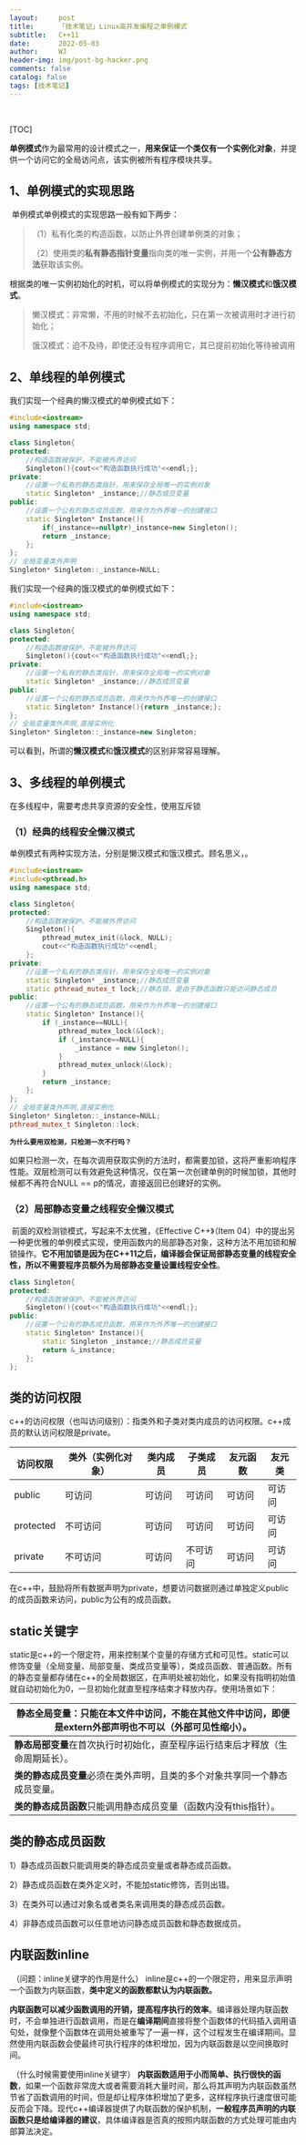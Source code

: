 ```yaml
---
layout:     post
title:      「技术笔记」Linux高并发编程之单例模式
subtitle:   C++11
date:       2022-05-03
author:     WJ
header-img: img/post-bg-hacker.png
comments: false
catalog: false
tags: [技术笔记]	
---
```


​		

[TOC]

​		**单例模式**作为最常用的设计模式之一，**用来保证一个类仅有一个实例化对象**，并提供一个访问它的全局访问点，该实例被所有程序模块共享。

## 1、单例模式的实现思路

​		单例模式单例模式的实现思路一般有如下两步：

> （1）私有化类的构造函数，以防止外界创建单例类的对象；
>
> （2）使用类的**私有静态指针变量**指向类的唯一实例，并用一个**公有静态方法**获取该实例。

​	根据类的唯一实例初始化的时机，可以将单例模式的实现分为：**懒汉模式**和**饿汉模式**。

> 懒汉模式：非常懒，不用的时候不去初始化，只在第一次被调用时才进行初始化；
>
> 饿汉模式：迫不及待，即使还没有程序调用它，其已提前初始化等待被调用

## 2、单线程的单例模式

我们实现一个经典的懒汉模式的单例模式如下：

```c++
#include<iostream>
using namespace std;

class Singleton{
protected:
    //构造函数被保护，不能被外界访问
    Singleton(){cout<<"构造函数执行成功"<<endl;};
private:
    //设置一个私有的静态类指针，用来保存全局唯一的实例对象
    static Singleton* _instance;//静态成员变量
public:
    //设置一个公有的静态成员函数，用来作为外界唯一的创建接口
    static Singleton* Instance(){
        if(_instance==nullptr)_instance=new Singleton();
        return _instance;
    };
};
// 全局变量类外声明
Singleton* Singleton::_instance=NULL;
```

我们实现一个经典的饿汉模式的单例模式如下：

```C++
#include<iostream>
using namespace std;

class Singleton{
protected:
    //构造函数被保护，不能被外界访问
    Singleton(){cout<<"构造函数执行成功"<<endl;};
private:
    //设置一个私有的静态类指针，用来保存全局唯一的实例对象
    static Singleton* _instance;//静态成员变量
public:
    //设置一个公有的静态成员函数，用来作为外界唯一的创建接口
    static Singleton* Instance(){return _instance;};
};
// 全局变量类外声明,直接实例化
Singleton* Singleton::_instance=new Singleton;
```

可以看到，所谓的**懒汉模式**和**饿汉模式**的区别非常容易理解。

## 3、多线程的单例模式

在多线程中，需要考虑共享资源的安全性，使用互斥锁

### （1）经典的线程安全懒汉模式		

单例模式有两种实现方法，分别是懒汉模式和饿汉模式。顾名思义，。

```c++
#include<iostream>
#include<pthread.h>
using namespace std;

class Singleton{
protected:
    //构造函数被保护，不能被外界访问
    Singleton(){
        pthread_mutex_init(&lock, NULL);
        cout<<"构造函数执行成功"<<endl;
    };
private:
    //设置一个私有的静态类指针，用来保存全局唯一的实例对象
    static Singleton* _instance;//静态成员变量
    static pthread_mutex_t lock;//静态锁，是由于静态函数只能访问静态成员
public:
    //设置一个公有的静态成员函数，用来作为外界唯一的创建接口
    static Singleton* Instance(){ 
        if (_instance==NULL){
            pthread_mutex_lock(&lock);
            if (_instance==NULL){
                _instance = new Singleton();
            }
            pthread_mutex_unlock(&lock);
        }
        return _instance;
    };
};
// 全局变量类外声明,直接实例化
Singleton* Singleton::_instance=NULL;
pthread_mutex_t Singleton::lock;
```

**`为什么要用双检测，只检测一次不行吗？`**		

​		如果只检测一次，在每次调用获取实例的方法时，都需要加锁，这将严重影响程序性能。双层检测可以有效避免这种情况，仅在第一次创建单例的时候加锁，其他时候都不再符合NULL == p的情况，直接返回已创建好的实例。

### （2）局部静态变量之线程安全懒汉模式

​		前面的双检测锁模式，写起来不太优雅，《Effective C++》（Item 04）中的提出另一种更优雅的单例模式实现，使用函数内的局部静态对象，这种方法不用加锁和解锁操作。**它不用加锁是因为在C++11之后，编译器会保证局部静态变量的线程安全性，所以不需要程序员额外为局部静态变量设置线程安全性**。

```c++
class Singleton{
protected:
    //构造函数被保护，不能被外界访问
    Singleton(){cout<<"构造函数执行成功"<<endl;};
public:
    //设置一个公有的静态成员函数，用来作为外界唯一的创建接口
    static Singleton* Instance(){ 
        static Singleton _instance;//静态成员变量
        return &_instance;
    };
};
```



## **类的访问权限**

​       c++的访问权限（也叫访问级别）：指类外和子类对类内成员的访问权限。c++成员的默认访问权限是private。

| 访问权限  | 类外（实例化对象） | 类内成员 | 子类成员 | 友元函数 | 友元类 |
| --------- | ------------------ | -------- | -------- | -------- | ------ |
| public    | 可访问             | 可访问   | 可访问   | 可访问   | 可访问 |
| protected | 不可访问           | 可访问   | 可访问   | 可访问   | 可访问 |
| private   | 不可访问           | 可访问   | 不可访问 | 可访问   | 可访问 |

​        在c++中，鼓励将所有数据声明为private，想要访问数据则通过单独定义public的成员函数来访问，public为公有的成员函数。

## **static关键字**

​        static是c++的一个限定符，用来控制某个变量的存储方式和可见性。static可以修饰变量（全局变量、局部变量、类成员变量等），类成员函数、普通函数。所有的静态变量都存储在c++的全局数据区，在声明处被初始化，如果没有指明初始值就自动初始化为0，一旦初始化就直至程序结束才释放内存。使用场景如下：

| 静态全局变量：**只能在本文件中访问，不能在其他文件中访问，即便是extern外部声明也不可以（外部可见性缩小）。** |
| ------------------------------------------------------------ |
| **静态局部变量**在首次执行时初始化，直至程序运行结束后才释放（生命周期延长）。 |
| **类的静态成员变量**必须在类外声明，且类的多个对象共享同一个静态成员变量。 |
| **类的静态成员函数**只能调用静态成员变量（函数内没有this指针）。 |

## 类的静态成员函数

1）静态成员函数只能调用类的静态成员变量或者静态成员函数。

2）静态成员函数在类外定义时，不能加static修饰，否则出错。

3）在类外可以通过对象名或者类名来调用类的静态成员函数。

4）非静态成员函数可以任意地访问静态成员函数和静态数据成员。

## 内联函数inline

​       （问题：inline关键字的作用是什么） inline是c++的一个限定符，用来显示声明一个函数为内联函数，**类中定义的函数都默认为内联函数。**

​        **内联函数可以减少函数调用的开销，提高程序执行的效率**。编译器处理内联函数时，不会单独进行函数调用，而是在**编译期间**直接将整个函数体的代码插入调用语句处，就像整个函数体在调用处被重写了一遍一样，这个过程发生在编译期间。显然使用内联函数会使最终可执行程序的体积增加，因为内联函数是以空间换取时间。

​       （什么时候需要使用inline关键字） **内联函数适用于小而简单、执行很快的函数**，如果一个函数非常庞大或者需要消耗大量时间，那么将其声明为内联函数虽然节省了函数调用的时间，但是却让程序体积增加了更多，这样程序执行速度很可能反而会下降。现代c++编译器提供了内联函数的保护机制，**一般程序员声明的内联函数只是给编译器的建议**，具体编译器是否真的按照内联函数的方式处理可能由内部算法决定。